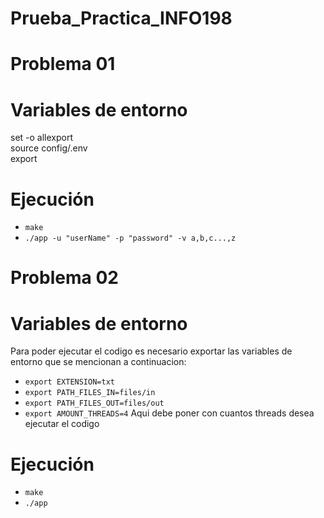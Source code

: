 # Prueba_Practica_INFO198

# Problema 01
# Variables de entorno
set -o allexport  
source config/.env  
export  

# Ejecución
- `make`
- `./app -u "userName" -p "password" -v a,b,c...,z`

# Problema 02
# Variables de entorno
Para poder ejecutar el codigo es necesario exportar las variables de entorno que se mencionan a continuacion:
- `export EXTENSION=txt`
- `export PATH_FILES_IN=files/in`
- `export PATH_FILES_OUT=files/out`
- `export AMOUNT_THREADS=4` Aqui debe poner con cuantos threads desea ejecutar el codigo

# Ejecución 
- `make`
- `./app`
